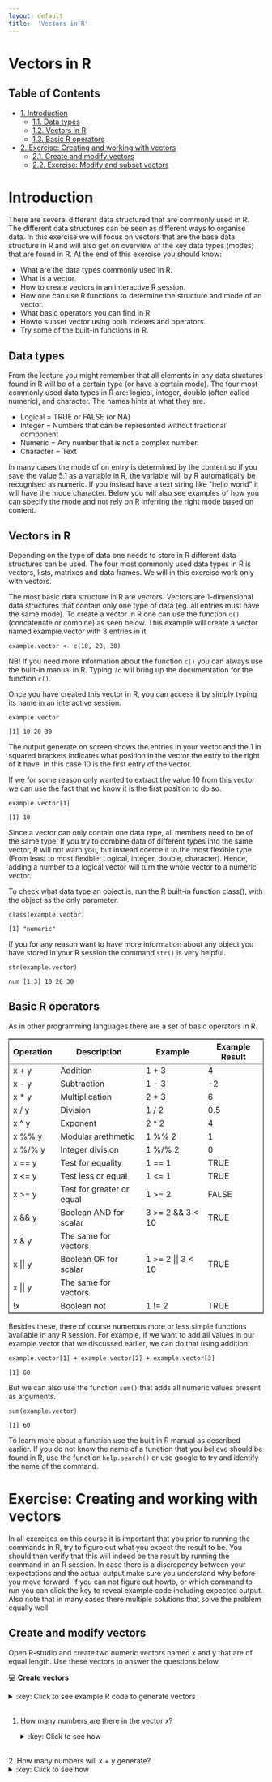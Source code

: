 ```yaml
---
layout: default
title:  'Vectors in R'
---
```

# Vectors in R
<div id="table-of-contents">
<h2>Table of Contents</h2>
<div id="text-table-of-contents">
<ul>
<li><a href="#orgheadline4">1. Introduction</a>
<ul>
<li><a href="#orgheadline1">1.1. Data types</a></li>
<li><a href="#orgheadline2">1.2. Vectors in R</a></li>
<li><a href="#orgheadline3">1.3. Basic R operators</a></li>
</ul>
</li>
<li><a href="#orgheadline7">2. Exercise: Creating and working with vectors</a>
<ul>
<li><a href="#orgheadline5">2.1. Create and modify vectors</a></li>
<li><a href="#orgheadline6">2.2. Exercise: Modify and subset vectors</a></li>
</ul>
</li>
</ul>
</div>
</div>


# Introduction<a id="orgheadline4"></a>

There are several different data structured that are commonly used in
R. The different data structures can be seen as different ways to
organise data. In this exercise we will focus on vectors that are the
base data structure in R and will also get on overview of the key data types
(modes) that are found in R. At the end of this exercise you should
know:

-   What are the data types commonly used in R.
-   What is a vector.
-   How to create vectors in an interactive R session.
-   How one can use R functions to determine the structure and mode of an vector.
-   What basic operators you can find in R
-   Howto subset vector using both indexes and operators.
-   Try some of the built-in functions in R.

## Data types<a id="orgheadline1"></a>

From the lecture you might remember that all elements in any data
stuctures found in R will be of a certain type (or have a certain
mode). The four most commonly used data types in R are: logical,
integer, double (often called numeric), and character. The names hints
at what they are.

-   Logical = TRUE or FALSE (or NA)
-   Integer = Numbers that can be represented without fractional component
-   Numeric = Any number that is not a complex number.
-   Character = Text

In many cases the mode of on entry is determined by the content so if
you save the value 5.1 as a variable in R, the variable will by R
automatically be recognised as numeric. If you instead have a text
string like "hello world" it will have the mode character. Below you
will also see examples of how you can specify the mode and not rely on
R inferring the right mode based on content.

## Vectors in R<a id="orgheadline2"></a>

Depending on the type of data one needs to store in R different data
structures can be used. The four most commonly used data types in R is
vectors, lists, matrixes and data frames. We will in this exercise
work only with vectors.

The most basic data structure in R are vectors. Vectors are
1-dimensional data structures that contain only one type of data
(eg. all entries must have the same mode). To create a vector in R one
can use the function `c()` (concatenate or
combine) as seen below. This example will create a vector named
example.vector with 3 entries in it.

    example.vector <- c(10, 20, 30)

NB! If you need more information about the function `c()` you can always use
the built-in manual in R. Typing `?c` will bring up the
documentation for the function `c()`.

Once you have created this vector in R, you can access it by simply
typing its name in an interactive session.

    example.vector

    [1] 10 20 30

The output generate on screen shows the entries in your vector and the
1 in squared brackets indicates what position in the vector the entry
to the right of it have. In this case 10 is the first entry of the vector.

If we for some reason only wanted to extract the value 10 from this
vector we can use the fact that we know it is the first position to do
so. 

    example.vector[1]

    [1] 10

Since a vector can only contain one data type, all members need to be
of the same type. If you try to combine data of different types into
the same vector, R will not warn you, but instead coerce it to the
most flexible type (From least to most flexible: Logical, integer,
double, character). Hence, adding a number to a logical vector
will turn the whole vector to a numeric vector.

To check what data type an object is, run the R built-in function
class(), with the object as the only parameter.

    class(example.vector)

    [1] "numeric"

If you for any reason want to have more information about any object
you have stored in your R session the command `str()` is very helpful.

    str(example.vector)

    num [1:3] 10 20 30

## Basic R operators<a id="orgheadline3"></a>

As in other programming languages there are a set of basic operators in R. 

<table border="2" cellspacing="0" cellpadding="6" rules="groups" frame="hsides">


<colgroup>
<col  class="org-left" />

<col  class="org-left" />

<col  class="org-left" />

<col  class="org-left" />
</colgroup>
<thead>
<tr>
<th scope="col" class="org-left">Operation</th>
<th scope="col" class="org-left">Description</th>
<th scope="col" class="org-left">Example</th>
<th scope="col" class="org-left">Example Result</th>
</tr>
</thead>

<tbody>
<tr>
<td class="org-left">x + y</td>
<td class="org-left">Addition</td>
<td class="org-left">1 + 3</td>
<td class="org-left">4</td>
</tr>


<tr>
<td class="org-left">x - y</td>
<td class="org-left">Subtraction</td>
<td class="org-left">1 - 3</td>
<td class="org-left">-2</td>
</tr>


<tr>
<td class="org-left">x * y</td>
<td class="org-left">Multiplication</td>
<td class="org-left">2 * 3</td>
<td class="org-left">6</td>
</tr>


<tr>
<td class="org-left">x / y</td>
<td class="org-left">Division</td>
<td class="org-left">1 / 2</td>
<td class="org-left">0.5</td>
</tr>


<tr>
<td class="org-left">x ^ y</td>
<td class="org-left">Exponent</td>
<td class="org-left">2 ^ 2</td>
<td class="org-left">4</td>
</tr>


<tr>
<td class="org-left">x %% y</td>
<td class="org-left">Modular arethmetic</td>
<td class="org-left">1 %% 2</td>
<td class="org-left">1</td>
</tr>


<tr>
<td class="org-left">x %/% y</td>
<td class="org-left">Integer division</td>
<td class="org-left">1 %/% 2</td>
<td class="org-left">0</td>
</tr>


<tr>
<td class="org-left">x == y</td>
<td class="org-left">Test for equality</td>
<td class="org-left">1 == 1</td>
<td class="org-left">TRUE</td>
</tr>


<tr>
<td class="org-left">x <= y</td>
<td class="org-left">Test less or equal</td>
<td class="org-left">1 <= 1</td>
<td class="org-left">TRUE</td>
</tr>


<tr>
<td class="org-left">x >= y</td>
<td class="org-left">Test for greater or equal</td>
<td class="org-left">1 >= 2</td>
<td class="org-left">FALSE</td>
</tr>


<tr>
<td class="org-left">x && y</td>
<td class="org-left">Boolean AND for scalar</td>
<td class="org-left">3 >= 2 &&  3 < 10</td>
<td class="org-left">TRUE</td>
</tr>


<tr>
<td class="org-left">x & y</td>
<td class="org-left">The same for vectors</td>
<td class="org-left">&#xa0;</td>
<td class="org-left">&#xa0;</td>
</tr>


<tr>
<td class="org-left">x || y</td>
<td class="org-left">Boolean OR for scalar</td>
<td class="org-left">1 >= 2 || 3 < 10</td>
<td class="org-left">TRUE</td>
</tr>


<tr>
<td class="org-left">x ||  y</td>
<td class="org-left">The same for vectors</td>
<td class="org-left">&#xa0;</td>
<td class="org-left">&#xa0;</td>
</tr>


<tr>
<td class="org-left">!x</td>
<td class="org-left">Boolean not</td>
<td class="org-left">1 != 2</td>
<td class="org-left">TRUE</td>
</tr>
</tbody>
</table>

Besides these, there of course numerous more or less simple functions
available in any R session. For example, if we want to add all values
in our example.vector that we discussed earlier, we can do that using
addition:

    example.vector[1] + example.vector[2] + example.vector[3]

    [1] 60

But we can also use the function `sum()` that adds all numeric values
present as arguments.

    sum(example.vector)

    [1] 60

To learn more about a function use the built in R manual as described
earlier. If you do not know the name of a function that you believe
should be found in R, use the function `help.search()` or use google
to try and identify the name of the command.

# Exercise: Creating and working with vectors<a id="orgheadline7"></a>

In all exercises on this course it is important that you prior to
running the commands in R, try to figure out what you expect the
result to be. You should then verify that this will indeed be the
result by running the command in an R session. In case there is a
discrepency between your expectations and the actual output make sure
you understand why before you move forward. If you can not figure out
howto, or which command to run you can click the key to reveal example code
including expected output. Also note that in many cases there multiple
solutions that solve the problem equally well.

## Create and modify vectors<a id="orgheadline5"></a>

Open R-studio and create two numeric vectors named x and y that are of
equal length. Use these vectors to answer the questions below. 

:computer: **Create vectors**
<details>
<summary>:key: Click to see example R code to generate vectors</summary>
<pre>
x <- c(2, 4 ,7)  
y <- c(1, 5, 11)  
</pre>
</details>
<br>

1.  How many numbers are there in the vector x?
    <details>
	<summary>:key: Click to see how</summary>
	<pre>
    length(x)  
    
	[1] 3  
	</pre>
	</details>
<br>
2.  How many numbers will x + y generate?
    <details>
	<summary>:key: Click to see how</summary>
	<pre>
	length(x + y)  
    
	[1] 3  
	</pre>
	</details>
<br>
3.  What is the sum of all values in x?
    <details>
	<summary>:key: Click to see how</summary>
	<pre>
	sum(x)  
    
	[1] 13  
	</pre>
	</details>
<br>
4.  What is the sum of y times y?
     <details>
	<summary>:key: Click to see how</summary>
	<pre>
    sum(y*y)  
    
	[1] 147  
	</pre>
	</details>
<br>
5.  What do you get if you add x and y?
    <details>
	<summary>:key: Click to see how</summary>
	<pre>
    x + y  
    
	[1]  3  9 18  
	</pre>
	</details>
<br>
6.  Assign x times 2 to a new vector named z
     <details>
	<summary>:key: Click to see how</summary>
	<pre>
    z <- x * 2  
	</pre>
	</details>
<br>
7.  How many numbers will z have, why?
    <details>
	<summary>:key: Click to see how</summary>
	<pre>
    length(z)  
    
	[1] 3  
	</pre>
	</details>
<br>
8.  Assign the mean of z to a new vector named z.mean and determine the length of z.mean
    <details>
	<summary>:key: Click to see how</summary>
	<pre>
    z.mean <- mean(z)  
    length(z.mean)  
	
	[1] 3  
	</pre>
	</details>
<br>
9.  Create a numeric vector with all integers from 5 to 107
    <details>
	<summary>:key: Click to see how</summary>
	<pre>
	vec.tmp <- 5:107  
	vec.tmp  
	
	[1]   5   6   7   8   9  10  11  12  13  14  15  16  17  18  19  20  21  22  
    [19]  23  24  25  26  27  28  29  30  31  32  33  34  35  36  37  38  39  40  
    [37]  41  42  43  44  45  46  47  48  49  50  51  52  53  54  55  56  57  58  
    [55]  59  60  61  62  63  64  65  66  67  68  69  70  71  72  73  74  75  76  
    [73]  77  78  79  80  81  82  83  84  85  86  87  88  89  90  91  92  93  94  
    [91]  95  96  97  98  99 100 101 102 103 104 105 106 107  
	</pre>
	</details>
<br>
10. Create a numeric vector with the same length as the previos one, but only containg the number 3
    <details>
	<summary>:key: Click to see how</summary>
	<pre>
    vec.tmp2 <- rep(3, length(vec.tmp))  
	vec.tmp2  
    
	[1] 3 3 3 3 3 3 3 3 3 3 3 3 3 3 3 3 3 3 3 3 3 3 3 3 3 3 3 3 3 3 3 3 3 3 3 3 3  
    [38] 3 3 3 3 3 3 3 3 3 3 3 3 3 3 3 3 3 3 3 3 3 3 3 3 3 3 3 3 3 3 3 3 3 3 3 3 3  
    [75] 3 3 3 3 3 3 3 3 3 3 3 3 3 3 3 3 3 3 3 3 3 3 3 3 3 3 3 3 3  
	</pre>
	</details>
<br>

11. Create a vector that contain all numbers from 1 to 17, where each number
    occurs the the same number of times as the number itself eg. 1, 2, 2, 3, 3, 3...
	<details>
	<summary>:key: Click to see how</summary>
	<pre>
	rep(1:17, 1:17)  
	
	[1]  1  2  2  3  3  3  4  4  4  4  5  5  5  5  5  6  6  6  6  6  6  7  7  7  7  
	[26]  7  7  7  8  8  8  8  8  8  8  8  9  9  9  9  9  9  9  9  9 10 10 10 10 10  
	[51] 10 10 10 10 10 11 11 11 11 11 11 11 11 11 11 11 12 12 12 12 12 12 12 12 12  
	[76] 12 12 12 13 13 13 13 13 13 13 13 13 13 13 13 13 14 14 14 14 14 14 14 14 14  
	[101] 14 14 14 14 14 15 15 15 15 15 15 15 15 15 15 15 15 15 15 15 16 16 16 16 16  
	[126] 16 16 16 16 16 16 16 16 16 16 16 17 17 17 17 17 17 17 17 17 17 17 17 17 17  
	[151] 17 17 17  
	</pre>
	</details>
	
12. What will be the result of the following calculations?
	- `c(1, 3, 5) + c(2, 4, 6)`
	- `c(1, 3, 5) + c(2, 4, 6, 8)`
	- `c(1, 3) - c(2, 4, 6 ,8)`
	
	Try to think about your expectations 
	prior to running the code in R. 
	
	
## Modify and subset vectors<a id="orgheadline6"></a>

Create a new character vector that the following words and save it using a suitable name:
apple, banana, orange, kiwi, potato
<details>
<summary>:key: Click to see how</summary>
<pre>
veggies <- c("apple", "banana", "orange", "kiwi", "potato")
</pre>
</details>
<br>

Do the following on your newly created vector.
	
1.  Select orange from the vector
	<details>
	<summary>:key: Click to see how</summary>
	<pre>
	veggies[3]  
	
	[1] "orange"  
	</pre>
	</details>
<br>
2.  Select all fruits from the vector
	<details>
	<summary>:key: Click to see how</summary>
	<pre>
	veggies[-5]  
    veggies[1:4]  
	
	[1] "apple"  "banana" "orange" "kiwi"  
    [1] "apple"  "banana" "orange" "kiwi"  
	</pre>
	</details>
<br>
3.  Do the same selection as in question 2 without using index positions
    <details>
	<summary>:key: Click to see how</summary>
	<pre>
    veggies[veggies=="apple" | veggies == "banana" | veggies == "orange" | veggies == "kiwi"]  
    veggies[veggies!="potato"]  
	
	[1] "apple"  "banana" "orange" "kiwi"  
	[1] "apple"  "banana" "orange" "kiwi"  
	</pre>
	</details>
<br>
4.  Convert the character string to a numeric vector
    <details>
	<summary>:key: Click to see how</summary>
	<pre>
    as.numeric(veggies)  
	
	[1] NA NA NA NA NA  
    Warning message:  
    NAs introduced by coercion  
	</pre>
	</details>
<br>
5.  Create a vector of logic values that can be used to extract every second value from your character vector
    <details>
	<summary>:key: Click to see how</summary>
	<pre>
    selection <- c(FALSE, TRUE, FALSE, TRUE, FALSE)  
	veggies[selection]  
   	
	[1] "banana" "kiwi"  
	</pre>
	</details>
	<br>

	<details>
	<summary>:key: Alternative solution, why do this work?</summary>
	<pre>
    selection2 <- c(FALSE, TRUE)  
	veggies[selection2]  
	
	[1] "banana" "kiwi"  
	</pre>
	</details>
<br>
6.  Add the names a, b, o, k and p to vector
   	<details>
	<summary>:key: Click to see how</summary>
	<pre>
	names(veggies) <- c("a", "b", "o", "k", "p")  
	</pre>
	</details>
<br>
7.  Create a vector containing all the letters in the alphabet (NB! this
    can be done without having to type all letters). Google is your friend
    <details>
	<summary>:key: Click to see how</summary>
	<pre>
    letters  
    
	[1] "a" "b" "c" "d" "e" "f" "g" "h" "i" "j" "k" "l" "m" "n" "o" "p" "q" "r" "s"  
    [20] "t" "u" "v" "w" "x" "y" "z"  
	</pre>
	</details>
<br>
8.  Sample 30 values randomly with replacement from your letter vector and convert the character vector to factors. Which of     the levels have most entries in the vector? 
	<details>
	<summary>:key: Click to see how</summary>
	<pre>
	letter.sample <- sample(letters, size = 30, replace = TRUE)  
	letter.sample <- factor(letter.sample)  
	summary(letter.sample)  
	
	a b c e g k l m n o q r t v w x z  
	3 1 2 1 3 1 1 1 3 1 2 2 1 3 2 1 2  
	</pre>
	</details>
<br>	
9.  Extract the letter 14 to 19 from the created vector
    <details>
	<summary>:key: Click to see how</summary>
	<pre>
	letters[14:19]  
    
	[1] "n" "o" "p" "q" "r" "s"  
	</pre>
	</details>
<br>
10. Extract all but the last letter
    <details>
	<summary>:key: Click to see how</summary>
	<pre>
	letters[1:length(letters)-1]  
    letters[-length(letters)]  
    
	[1] "a" "b" "c" "d" "e" "f" "g" "h" "i" "j" "k" "l" "m" "n" "o" "p" "q" "r" "s"  
	[20] "t" "u" "v" "w" "x" "y"  
         
    [1] "a" "b" "c" "d" "e" "f" "g" "h" "i" "j" "k" "l" "m" "n" "o" "p" "q" "r" "s"  
	[20] "t" "u" "v" "w" "x" "y"  
	</pre>
	</details>
<br>
11.  Which is the index position of the letter u in the vector?
    <details>
	<summary>:key: Click to see how</summary>
	<pre>
    which(letters=="u")  
   
    [1] 21  
	</pre>
	</details>
<br>
12. Create a new vector of length one that holds all the alphabet a single entry
    <details>
	<summary>:key: Click to see how</summary>
	<pre>
    paste(letters, sep = "", collapse = "")  
	
	[1] "abcdefghijklmnopqrstuvwxyz"  
	</pre>
	</details>
<br>
13. Create a numeric vector by sampling 100 numbers from a normal
    distribution with mean 2 and standard deviation 4. Hint! Check the
    function rnorm() 
	<details> 
	<summary>:key: Click to see how</summary> 
	<pre>
    norm.rand <- rnorm(100, mean = 2, sd = 4)  
	</pre>
	</details>
<br>
14. How many of the generated values are negative? 
    <details>
	<summary>:key: Click to see how</summary>
	<pre>
    length(norm.rand[norm.rand<0])  
    [1] 23  
	</pre>
	</details>
<br>
15. Calculate the standard deviation, mean, median of your random numbers
	<details>
	<summary>:key: Click to see how</summary>
	<pre>
    sd(norm.rand)  
    mean(norm.rand)  
	median(norm.rand)  
	
	[1] 3.541989  
	[1] 1.910667  
	[1] 1.631083  
	</pre>
	</details>
<br>

16. Replace the 11th value in your random number vector with NA and calculate the same summary statistics again
    <details>
	<summary>:key: Click to see how</summary>
	<pre>
    norm.rand[11] <- NA  
    sd(norm.rand, na.rm = TRUE)  
    mean(norm.rand, na.rm = TRUE)  
	median(norm.rand, na.rm = TRUE)  
	
	[1] 3.553763  
	[1] 1.889685  
	[1] 1.62893  
	</pre>
	</details>
<br>
17. Replace the last position in the vector with the letter L and calculate the same summary statistics.
    <details>
	<summary>:key: Click to see how</summary>
	<pre>
    norm.rand[100] <- "L"  
    sd(norm.rand, na.rm = TRUE)  
    mean(norm.rand, na.rm = TRUE)  
	median(norm.rand, na.rm = TRUE)  

	Warning message:  
	In var(if (is.vector(x) || is.factor(x)) x else as.double(x), na.rm = na.rm) :  
	NAs introduced by coercion  
	[1] NA  
	Warning message:  
	In mean.default(norm.rand, na.rm = TRUE) :  
	argument is not numeric or logical: returning NA  
    [1] NA  
	Warning message:  
	In mean.default(sort(x, partial = half + 0L:1L)[half + 0L:1L]) :  
	argument is not numeric or logical: returning NA  
	</pre>
	</details>
<br>

18. In many cases one has data from multiple replicates and different
    treatments in such cases it can be useful to have names of the type:
    Geno\_a\_1, Geno\_a\_2, Geno\_a\_3, Geno\_b\_1, Geno\_b\_2&#x2026;, Geno\_s\_3
    Try to create this such a vector without manually typing it all in.
    <details>
	<summary>:key: Click to see how</summary>
	<pre>
    geno <- rep("Geno", 57)  
    needed.letters <- rep(letters[1:19], 3)  
    needed.numbers <- rep(1:3, 19)  
    temp <- paste(geno, needed.letters, needed.numbers, sep = "_")  
    sort(temp)  
    [1] "Geno_a_1" "Geno_a_2" "Geno_a_3" "Geno_b_1" "Geno_b_2" "Geno_b_3"  
    [7] "Geno_c_1" "Geno_c_2" "Geno_c_3" "Geno_d_1" "Geno_d_2" "Geno_d_3"  
    [13] "Geno_e_1" "Geno_e_2" "Geno_e_3" "Geno_f_1" "Geno_f_2" "Geno_f_3"  
    [19] "Geno_g_1" "Geno_g_2" "Geno_g_3" "Geno_h_1" "Geno_h_2" "Geno_h_3"  
    [25] "Geno_i_1" "Geno_i_2" "Geno_i_3" "Geno_j_1" "Geno_j_2" "Geno_j_3"  
    [31] "Geno_k_1" "Geno_k_2" "Geno_k_3" "Geno_l_1" "Geno_l_2" "Geno_l_3"  
    [37] "Geno_m_1" "Geno_m_2" "Geno_m_3" "Geno_n_1" "Geno_n_2" "Geno_n_3"  
    [43] "Geno_o_1" "Geno_o_2" "Geno_o_3" "Geno_p_1" "Geno_p_2" "Geno_p_3"  
    [49] "Geno_q_1" "Geno_q_2" "Geno_q_3" "Geno_r_1" "Geno_r_2" "Geno_r_3"  
    [55] "Geno_s_1" "Geno_s_2" "Geno_s_3"  
	</pre>
	</details>
